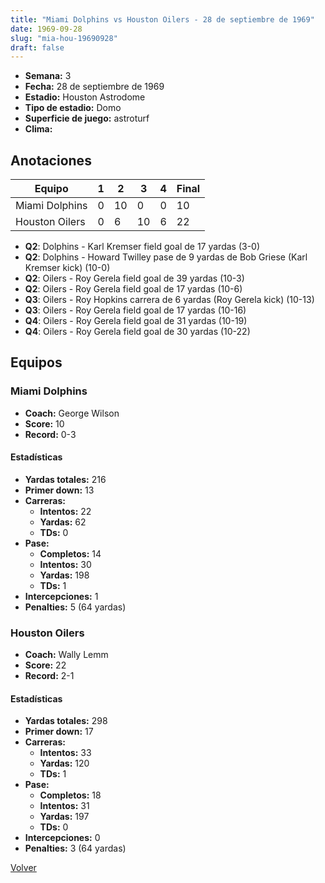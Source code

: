 ```yaml
---
title: "Miami Dolphins vs Houston Oilers - 28 de septiembre de 1969"
date: 1969-09-28
slug: "mia-hou-19690928"
draft: false
---
```


- **Semana:** 3
- **Fecha:** 28 de septiembre de 1969
- **Estadio:** Houston Astrodome
- **Tipo de estadio:** Domo
- **Superficie de juego:** astroturf
- **Clima:** 





## Anotaciones
| Equipo | 1 | 2 | 3 | 4 | Final |
|--------|---|---|---|---|-------|
| Miami Dolphins  | 0 | 10 | 0 | 0  | 10 |
| Houston Oilers  | 0 | 6 | 10 | 6  | 22 |
- **Q2**: Dolphins - Karl Kremser field goal de 17 yardas (3-0)
- **Q2**: Dolphins - Howard Twilley pase de 9 yardas de Bob Griese (Karl Kremser kick) (10-0)
- **Q2**: Oilers - Roy Gerela field goal de 39 yardas (10-3)
- **Q2**: Oilers - Roy Gerela field goal de 17 yardas (10-6)
- **Q3**: Oilers - Roy Hopkins carrera de 6 yardas (Roy Gerela kick) (10-13)
- **Q3**: Oilers - Roy Gerela field goal de 17 yardas (10-16)
- **Q4**: Oilers - Roy Gerela field goal de 31 yardas (10-19)
- **Q4**: Oilers - Roy Gerela field goal de 30 yardas (10-22)


## Equipos


### Miami Dolphins
* **Coach:** George Wilson
* **Score:** 10
* **Record:** 0-3
#### Estadísticas
* **Yardas totales:** 216
* **Primer down:** 13
* **Carreras:**
  * **Intentos:** 22
  * **Yardas:** 62
  * **TDs:** 0
* **Pase:**
  * **Completos:** 14
  * **Intentos:** 30
  * **Yardas:** 198
  * **TDs:** 1
* **Intercepciones:** 1
* **Penalties:** 5 (64 yardas)

### Houston Oilers
* **Coach:** Wally Lemm
* **Score:** 22
* **Record:** 2-1
#### Estadísticas
* **Yardas totales:** 298
* **Primer down:** 17
* **Carreras:**
  * **Intentos:** 33
  * **Yardas:** 120
  * **TDs:** 1
* **Pase:**
  * **Completos:** 18
  * **Intentos:** 31
  * **Yardas:** 197
  * **TDs:** 0
* **Intercepciones:** 0
* **Penalties:** 3 (64 yardas)


[Volver](/historia/1969)
